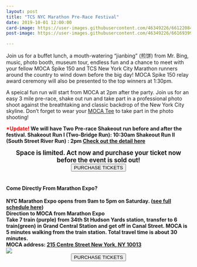 ```yaml
---
layout: post
title: "TCS NYC Marathon Pre-Race Festival"
date: 2019-10-01 12:00:00
card-image: https://user-images.githubusercontent.com/46349226/66122084-d445f180-e5ac-11e9-9128-35ffc34ec60d.jpg
post-image: https://user-images.githubusercontent.com/46349226/66169399-3edb4980-e60e-11e9-8b0f-91a9cf5e6c13.jpg

---
```


Join us for a buffet lunch, a mouth-watering “jianbing” (煎饼) from Mr. Bing, music, photo booth, museum tour, endless fun and a chance to meet with your fellow MOCA Spike 150 and TCS New York City Marathon runners around the country to wind down before the big day!  MOCA Spike 150 relay award ceremony will also be presented to the top winners at 1:30pm.

<!--more-->
A speical fun run will start from MOCA at 2pm after the party. Join us for an easy 3 mile pre-race, shake out run and take part in a professional photo shoot against the breathtaking and classic backdrop of the New York City skyline. Don’t forget to wear your <a href="https://www.mocaspike150.org/posts/2019-10-01-moca-tshirt-sale">MOCA Tee</a> to take part in the photo shooting!

<b><span style="color:red">*Update!</span><b>
We will have Two Pre-race Shakeout run before and after the festival. 
Shakeout Run I (Two-Bridge Run): 10:30am
Shakeout Run II (South Street River Run) : 2pm
<a href="/events/2019-11-02-pre-race-shakeout-runs">Check out the detail here</a>
                       


<div style="text-align:center;">
<div style="font-size:1.2em"><b>Space is limited.  Act now and purchase your ticket now before the event is sold out!</b></div>


 </div>
<div style="text-align:center;"><a href="https://my.mocanyc.org/3636/5272"><button>PURCHASE TICKETS</button></a></div>

<br>
 <h4>Come Directly From Marathon Expo?</h4>
 <div>
NYC Marathon Expo opens from 9am to 5pm on Saturday. (<a href="https://www.nyrr.org/tcsnycmarathon/raceweek/marathon-expo">see full schedule here</a>)
</div>
<span class="title-block">Direction to MOCA from Marathon Expo</span>
<div>
Take 7 train (purple) from <b>34th St Hudson Yards station</b>, transfer to 6 train(green) in <b>Grand Central Station</b> and get off in <b>Canal Street</b>. MOCA is 5 minutes walking from the train station. Total travel time is about 30 minutes.
</div>
<div>
MOCA address: <a href="https://www.google.com/maps/place/215+Centre+St,+New+York,+NY+10013/@40.7192026,-74.0020955,16.42z/data=!4m5!3m4!1s0x89c25989be8a76ed:0xb95994a245698aef!8m2!3d40.7194599!4d-73.9991797">215 Centre Street New York, NY 10013</a>
</div>
 <img src="https://user-images.githubusercontent.com/46349226/66436968-825efa80-e9f6-11e9-946c-b6304648b860.PNG">

<div style="text-align:center;">
  <a href="https://my.mocanyc.org/3636/5272"><button>PURCHASE TICKETS</button></a>
</div>
